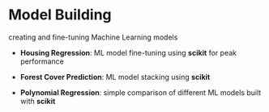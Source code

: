 # Model Building
creating and fine-tuning Machine Learning models

* **Housing Regression**: ML model fine-tuning using **scikit** for peak performance
  
* **Forest Cover Prediction**: ML model stacking using **scikit**

* **Polynomial Regression**: simple comparison of different ML models built with **scikit**
